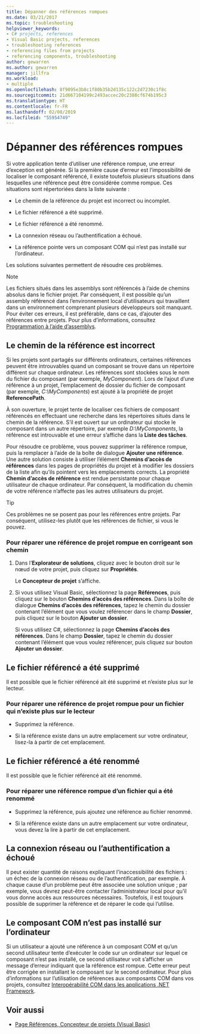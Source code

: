 ```yaml
---
title: Dépanner des références rompues
ms.date: 03/21/2017
ms.topic: troubleshooting
helpviewer_keywords:
- C# projects, references
- Visual Basic projects, references
- troubleshooting references
- referencing files from projects
- referencing components, troubleshooting
author: gewarren
ms.author: gewarren
manager: jillfra
ms.workload:
- multiple
ms.openlocfilehash: 8f9095e3b8c1f80b35b2d135c122c2d7230c1f8c
ms.sourcegitcommit: 21d667104199c2493accec20c2388cf674b195c3
ms.translationtype: HT
ms.contentlocale: fr-FR
ms.lasthandoff: 02/08/2019
ms.locfileid: "55954749"
---
```

# <a name="troubleshoot-broken-references"></a>Dépanner des références rompues

Si votre application tente d’utiliser une référence rompue, une erreur d’exception est générée. Si la première cause d’erreur est l’impossibilité de localiser le composant référencé, il existe toutefois plusieurs situations dans lesquelles une référence peut être considérée comme rompue. Ces situations sont répertoriées dans la liste suivante :

- Le chemin de la référence du projet est incorrect ou incomplet.

- Le fichier référencé a été supprimé.

- Le fichier référencé a été renommé.

- La connexion réseau ou l’authentification a échoué.

- La référence pointe vers un composant COM qui n’est pas installé sur l’ordinateur.

Les solutions suivantes permettent de résoudre ces problèmes.

> [!NOTE]
> Les fichiers situés dans les assemblys sont référencés à l’aide de chemins absolus dans le fichier projet. Par conséquent, il est possible qu’un assembly référencé dans l’environnement local d’utilisateurs qui travaillent dans un environnement comprenant plusieurs développeurs soit manquant. Pour éviter ces erreurs, il est préférable, dans ce cas, d’ajouter des références entre projets. Pour plus d’informations, consultez [Programmation à l’aide d’assemblys](/dotnet/framework/app-domains/programming-with-assemblies).

## <a name="reference-path-is-incorrect"></a>Le chemin de la référence est incorrect

Si les projets sont partagés sur différents ordinateurs, certaines références peuvent être introuvables quand un composant se trouve dans un répertoire différent sur chaque ordinateur. Les références sont stockées sous le nom du fichier du composant (par exemple, *MyComponent*). Lors de l’ajout d’une référence à un projet, l’emplacement de dossier du fichier de composant (par exemple, *C:\MyComponents*) est ajouté à la propriété de projet **ReferencePath**.

À son ouverture, le projet tente de localiser ces fichiers de composant référencés en effectuant une recherche dans les répertoires situés dans le chemin de la référence. S’il est ouvert sur un ordinateur qui stocke le composant dans un autre répertoire, par exemple *D:\MyComponents*, la référence est introuvable et une erreur s’affiche dans la **Liste des tâches**.

Pour résoudre ce problème, vous pouvez supprimer la référence rompue, puis la remplacer à l’aide de la boîte de dialogue **Ajouter une référence**. Une autre solution consiste à utiliser l’élément **Chemins d’accès de références** dans les pages de propriétés du projet et à modifier les dossiers de la liste afin qu’ils pointent vers les emplacements corrects. La propriété **Chemin d’accès de référence** est rendue persistante pour chaque utilisateur de chaque ordinateur. Par conséquent, la modification du chemin de votre référence n’affecte pas les autres utilisateurs du projet.

> [!TIP]
> Ces problèmes ne se posent pas pour les références entre projets. Par conséquent, utilisez-les plutôt que les références de fichier, si vous le pouvez.

### <a name="to-fix-a-broken-project-reference-by-correcting-the-reference-path"></a>Pour réparer une référence de projet rompue en corrigeant son chemin

1. Dans l’**Explorateur de solutions**, cliquez avec le bouton droit sur le nœud de votre projet, puis cliquez sur **Propriétés**.

   Le **Concepteur de projet** s’affiche.

1. Si vous utilisez Visual Basic, sélectionnez la page **Références**, puis cliquez sur le bouton **Chemins d’accès des références**. Dans la boîte de dialogue **Chemins d’accès des références**, tapez le chemin du dossier contenant l’élément que vous voulez référencer dans le champ **Dossier**, puis cliquez sur le bouton **Ajouter un dossier**.

    Si vous utilisez C#, sélectionnez la page **Chemins d’accès des références**. Dans le champ **Dossier**, tapez le chemin du dossier contenant l’élément que vous voulez référencer, puis cliquez sur bouton **Ajouter un dossier**.

## <a name="referenced-file-has-been-deleted"></a>Le fichier référencé a été supprimé

Il est possible que le fichier référencé ait été supprimé et n’existe plus sur le lecteur.

### <a name="to-fix-a-broken-project-reference-for-a-file-that-no-longer-exists-on-your-drive"></a>Pour réparer une référence de projet rompue pour un fichier qui n’existe plus sur le lecteur

- Supprimez la référence.

- Si la référence existe dans un autre emplacement sur votre ordinateur, lisez-la à partir de cet emplacement.

## <a name="referenced-file-has-been-renamed"></a>Le fichier référencé a été renommé

Il est possible que le fichier référencé ait été renommé.

### <a name="to-fix-a-broken-reference-for-a-file-that-has-been-renamed"></a>Pour réparer une référence rompue d’un fichier qui a été renommé

- Supprimez la référence, puis ajoutez une référence au fichier renommé.

- Si la référence existe dans un autre emplacement sur votre ordinateur, vous devez la lire à partir de cet emplacement.

## <a name="network-connection-or-authentication-has-failed"></a>La connexion réseau ou l’authentification a échoué

Il peut exister quantité de raisons expliquant l’inaccessibilité des fichiers : un échec de la connexion réseau ou de l’authentification, par exemple. À chaque cause d’un problème peut être associée une solution unique ; par exemple, vous devrez peut-être contacter l’administrateur local pour qu’il vous donne accès aux ressources nécessaires. Toutefois, il est toujours possible de supprimer la référence et de réparer le code qui l’utilise.

## <a name="com-component-is-not-installed-on-computer"></a>Le composant COM n’est pas installé sur l’ordinateur

Si un utilisateur a ajouté une référence à un composant COM et qu’un second utilisateur tente d’exécuter le code sur un ordinateur sur lequel ce composant n’est pas installé, ce second utilisateur voit s’afficher un message d’erreur indiquant que la référence est rompue. Cette erreur peut être corrigée en installant le composant sur le second ordinateur. Pour plus d’informations sur l’utilisation de références aux composants COM dans vos projets, consultez [Interopérabilité COM dans les applications .NET Framework](/dotnet/visual-basic/programming-guide/com-interop/com-interoperability-in-net-framework-applications).

## <a name="see-also"></a>Voir aussi

- [Page Références, Concepteur de projets (Visual Basic)](../ide/reference/references-page-project-designer-visual-basic.md)